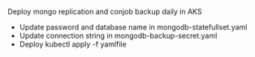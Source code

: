 Deploy mongo replication and conjob backup daily in AKS
- Update password and database name in mongodb-statefullset.yaml
- Update connection string in mongodb-backup-secret.yaml
- Deploy kubectl apply -f yamlfile